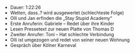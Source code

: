 - Dauer: 1:22:26  
- Wetten, dass..? wird ausgewertet (schlechteste Folge)  
- Olli und Jan erfinden die „Stay Stupid Academy“  
- Erste Anruferin: Gabriele – Redet über ihre Kinder  
- Lesen Pressetext zur neuen Platte von Thomas D  
- Zweiter Anrufer: Toni – Hat schlechte Verbindung  
- Olli ist umgezogen und redet von seiner neuen Wohnung  
- Gespräch über Kölner Karneval  
